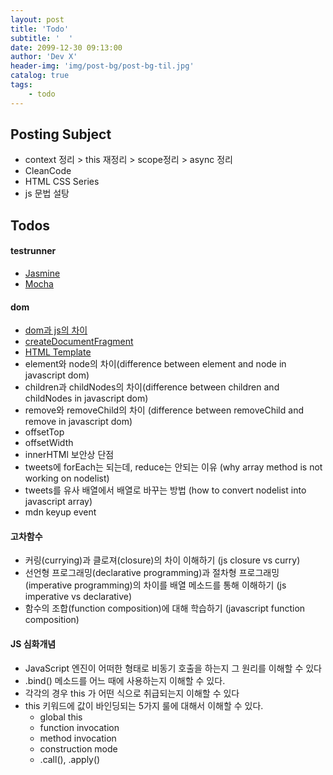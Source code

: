 ```yaml
---
layout: post
title: 'Todo'
subtitle: '  '
date: 2099-12-30 09:13:00
author: 'Dev X'
header-img: 'img/post-bg/post-bg-til.jpg'
catalog: true
tags:
    - todo
---
```


## Posting Subject

-   context 정리 > this 재정리 > scope정리 > async 정리
-   CleanCode
-   HTML CSS Series
-   js 문법 설탕

## Todos

#### testrunner

-   [Jasmine](https://jasmine.github.io/)
-   [Mocha](https://mochajs.org/)

#### dom

-   [dom과 js의 차이](https://developer.mozilla.org/en-US/docs/Web/API/Document_Object_Model/Introduction#DOM_and_JavaScript)
-   [createDocumentFragment](https://developer.mozilla.org/en-US/docs/Web/API/Document/createDocumentFragment)
-   [HTML Template](https://developer.mozilla.org/en-US/docs/Web/HTML/Element/template)
-   element와 node의 차이(difference between element and node in javascript dom)
-   children과 childNodes의 차이(difference between children and childNodes in javascript dom)
-   remove와 removeChild의 차이 (difference between removeChild and remove in javascript dom)
-   offsetTop
-   offsetWidth
-   innerHTMl 보안상 단점
-   tweets에 forEach는 되는데, reduce는 안되는 이유 (why array method is not working on nodelist)
-   tweets를 유사 배열에서 배열로 바꾸는 방법 (how to convert nodelist into javascript array)
-   mdn keyup event

#### 고차함수

-   커링(currying)과 클로져(closure)의 차이 이해하기 (js closure vs curry)
-   선언형 프로그래밍(declarative programming)과 절차형 프로그래밍(imperative programming)의 차이를 배열 메소드를 통해 이해하기 (js imperative vs declarative)
-   함수의 조합(function composition)에 대해 학습하기 (javascript function composition)

#### JS 심화개념

-   JavaScript 엔진이 어떠한 형태로 비동기 호출을 하는지 그 원리를 이해할 수 있다
-   .bind() 메소드를 어느 때에 사용하는지 이해할 수 있다.
-   각각의 경우 this 가 어떤 식으로 취급되는지 이해할 수 있다
-   this 키워드에 값이 바인딩되는 5가지 룰에 대해서 이해할 수 있다.
    -   global this
    -   function invocation
    -   method invocation
    -   construction mode
    -   .call(), .apply()
